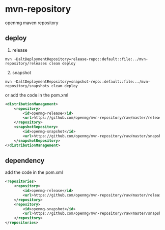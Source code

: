 # mvn-repository
openmg maven repository

## deploy

1. release

```
mvn -DaltDeploymentRepository=release-repo::default::file:../mvn-repository/releases clean deploy
```

2. snapshot

```
mvn -DaltDeploymentRepository=snapshot-repo::default::file:../mvn-repository/snapshots clean deploy
```

or add the code in the pom.xml

```xml
<distributionManagement>
    <repository>
        <id>openmg-release</id>
        <url>https://github.com/openmg/mvn-repository/raw/master/releases</url>
    </repository>
    <snapshotRepository>
        <id>openmg-snapshot</id>
        <url>https://github.com/openmg/mvn-repository/raw/master/snapshots</url>
    </snapshotRepository>
</distributionManagement>
```

## dependency

add the code in the pom.xml

```xml
<repositories>
    <repository>
        <id>openmg-release</id>
        <url>https://github.com/openmg/mvn-repository/raw/master/releases</url>
    </repository>
    <repository>
        <id>openmg-snapshot</id>
        <url>https://github.com/openmg/mvn-repository/raw/master/snapshots</url>
    </repository>
</repositories>
```
